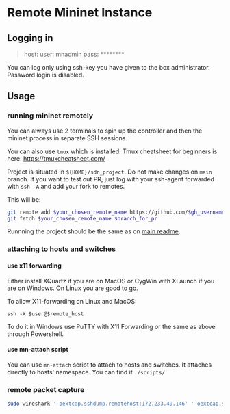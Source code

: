 # Remote Mininet Instance

## Logging in

> host: <given privately>
> user: mnadmin
> pass: ********

You can log only using ssh-key you have given to the box administrator. Password login is disabled.

## Usage

### running mininet remotely

You can always use 2 terminals to spin up the controller and then the mininet process in separate SSH sessions.

You can also use `tmux` which is installed.
Tmux cheatsheet for beginners is here: https://tmuxcheatsheet.com/

Project is situated in `${HOME}/sdn_project`. Do not make changes on `main` branch.
If you want to test out PR, just log with your ssh-agent forwarded with `ssh -A` and add your fork to remotes.

This will be:
```bash
git remote add $your_chosen_remote_name https://github.com/$gh_username/Hierarchical-SDN-Controllers.git
git fetch $your_chosen_remote_name $branch_for_pr
```

Runnning the project should be the same as on [main readme](../README.md).

### attaching to hosts and switches

#### use x11 forwarding

Either install XQuartz if you are on MacOS or CygWin with XLaunch if you are on Windows. On Linux you are good to go.

To allow X11-forwarding on Linux and MacOS:
```
ssh -X $user@$remote_host
```

To do it in Windows use PuTTY with X11 Forwarding or the same as above through Powershell.

#### use mn-attach script

You can use `mn-attach` script to attach to hosts and switches. It attaches directly to hosts' namespace.
You can find it `./scripts/`

### remote packet capture

```bash
sudo wireshark '-oextcap.sshdump.remotehost:172.233.49.146' '-oextcap.sshdump.remoteuser:mnadmin' -i sshdump -k
```

